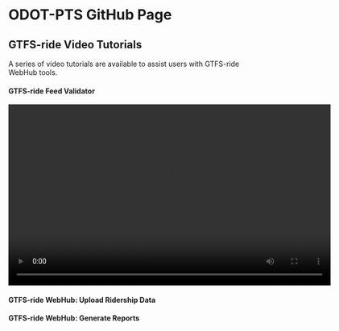 # ODOT-PTS GitHub Page

## GTFS-ride Video Tutorials
A series of video tutorials are available to assist users with GTFS-ride WebHub tools.

#### GTFS-ride Feed Validator
<video src="videos/FeedValidator_Tutorial.mp4" width="640" height="360" controls preload></video>

#### GTFS-ride WebHub: Upload Ridership Data

#### GTFS-ride WebHub: Generate Reports
